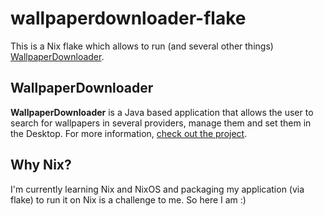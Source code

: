 # wallpaperdownloader-flake
This is a Nix flake which allows to run (and several other things) [WallpaperDownloader](https://bitbucket.org/eloy_garcia_pca/wallpaperdownloader).


## WallpaperDownloader
**WallpaperDownloader** is a Java based application that allows the user to search for wallpapers in several providers, manage them and set them in the Desktop. For more information, [check out the project](https://bitbucket.org/eloy_garcia_pca/wallpaperdownloader/src/master/).

## Why Nix?
I'm currently learning Nix and NixOS and packaging my application (via flake) to run it on Nix is a challenge to me. So here I am :)
